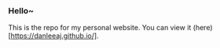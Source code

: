 ### Hello~

This is the repo for my personal website. You can view it (here)[https://danleeaj.github.io/].

